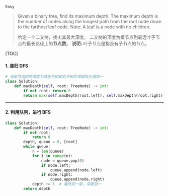 `Easy` 

> Given a binary tree, find its maximum depth.
> The maximum depth is the number of nodes along the longest path from the root node down to the farthest leaf node.
> Note: A leaf is a node with no children.
>
> 给定一个二叉树，找出其最大深度。
> 二叉树的深度为根节点到最远叶子节点的最长路径上的**节点数**。
> **说明:** 叶子节点是指没有子节点的节点。

[TOC]

#### 1. 递归 DFS

```python
# 当前节点树的深度为其左子树和右子树的深度较大值加一
class Solution:
    def maxDepth(self, root: TreeNode) -> int:
        if not root: return 0
        return max(self.maxDepth(root.left), self.maxDepth(root.right)) + 1
```

---

#### 2. 利用队列，进行 BFS

```python
class Solution:
    def maxDepth(self, root: TreeNode) -> int:
        if not root: 
            return 0
        depth, queue = 0, [root]
        while queue:
            n = len(queue)
            for i in range(n):
                node = queue.pop(0)
                if node.left:
                    queue.append(node.left)
                if node.right:
                    queue.append(node.right)
            depth += 1  # 遍历完一层，深度加一
        return depth
```



